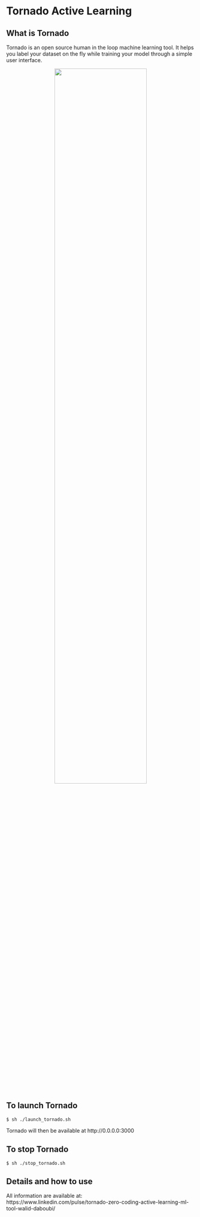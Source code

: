<h1>Tornado Active Learning</h1>
<h2>What is Tornado</h2>
<p>Tornado is an open source human in the loop machine learning tool. It helps you label your dataset on the fly while training your model through a simple user interface.</p>

<div align="center"><img src="https://media.licdn.com/dms/image/C5612AQFG1h7oypt4tA/article-inline_image-shrink_1500_2232/0?e=1568246400&v=beta&t=MLTa63NzMrSFyupkUMSqdPVd_Uzm8erYq8I1zqsMHSE" width="70%"/></div>

<h2>To launch Tornado</h2>
<code>$ sh ./launch_tornado.sh</code>
<p>Tornado will then be available at http://0.0.0.0:3000</p>
  
<h2>To stop Tornado</h2>
<code>$ sh ./stop_tornado.sh</code>
<h2>Details and how to use</h2>
All information are available at:
<br>
https://www.linkedin.com/pulse/tornado-zero-coding-active-learning-ml-tool-walid-daboubi/
